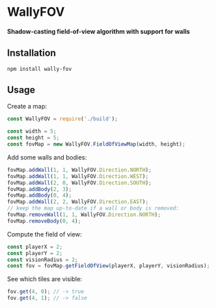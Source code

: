 # WallyFOV

#### Shadow-casting field-of-view algorithm with support for walls

## Installation

~~~
npm install wally-fov
~~~

## Usage

Create a map:
~~~js
const WallyFOV = require('./build');

const width = 5;
const height = 5;
const fovMap = new WallyFOV.FieldOfViewMap(width, height);
~~~

Add some walls and bodies:
~~~js
fovMap.addWall(1, 1, WallyFOV.Direction.NORTH);
fovMap.addWall(1, 1, WallyFOV.Direction.WEST);
fovMap.addWall(2, 0, WallyFOV.Direction.SOUTH);
fovMap.addBody(2, 3);
fovMap.addBody(0, 4);
fovMap.addWall(2, 2, WallyFOV.Direction.EAST);
// keep the map up-to-date if a wall or body is removed:
fovMap.removeWall(1, 1, WallyFOV.Direction.NORTH);
fovMap.removeBody(0, 4);
~~~

Compute the field of view:
~~~js
const playerX = 2;
const playerY = 2;
const visionRadius = 2;
const fov = fovMap.getFieldOfView(playerX, playerY, visionRadius);
~~~

See which tiles are visible:
~~~js
fov.get(4, 0); // -> true
fov.get(4, 1); // -> false
~~~